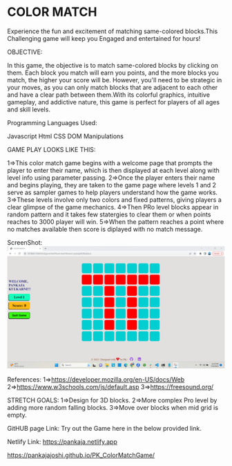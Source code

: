<h1>COLOR MATCH</h1>

Experience the fun and excitement of matching same-colored blocks.This Challenging game will keep you Engaged and entertained for hours!

OBJECTIVE:

In this game, the objective is to match same-colored blocks by clicking on them. Each block you match will earn you points, and the more blocks you match, the higher your score will be. However, you'll need to be strategic in your moves, as you can only match blocks that are adjacent to each other and have a clear path between them.With its colorful graphics, intuitive gameplay, and addictive nature, this game is perfect for players of all ages and skill levels.

Programming Languages Used:

Javascript
Html
CSS
DOM Manipulations


GAME PLAY LOOKS LIKE THIS:

1=>This color match game begins with a welcome page that prompts the player to enter their name, which is then displayed at each level along with level info using parameter passing.
2=>Once the player enters their name and begins playing, they are taken to the game page where levels 1 and 2 serve as sampler games to help players understand how the game works.
3=>These levels involve only two colors and fixed patterns, giving players a clear glimpse of the game mechanics. 
4=>Then PRo level blocks appear in random pattern and it takes few statergies to clear them or when points reaches to 3000 player will win.
5=>When the pattern reaches a point where no matches available then score is diplayed with no match message.

ScreenShot:
<img src="Screenshot 2023-07-10 125842.png" />


References:
1=>https://developer.mozilla.org/en-US/docs/Web
2=>https://www.w3schools.com/js/default.asp
3=>https://freesound.org/

STRETCH GOALS:
1=>Design for 3D blocks.
2=>More complex Pro level by adding more random falling blocks.
3=>Move over blocks when mid grid is empty.

GitHUB page Link:
Try out the Game here in the below provided link.

Netlify Link:
https://pankaja.netlify.app

https://pankajajoshi.github.io/PK_ColorMatchGame/






